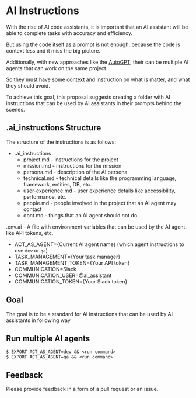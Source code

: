 # AI Instructions

With the rise of AI code assistants, it is important that an AI assistant will be able to complete tasks with accuracy and efficiency.

But using the code itself as a prompt is not enough, because the code is context less and it miss the big picture.

Additionally, with new approaches like the [AutoGPT](), their can be multiple AI agents that can work on the same project.

So they must have some context and instruction on what is matter, and what they should avoid.

To achieve this goal, this proposal suggests creating a folder with AI instructions that can be used by AI assistants in their prompts behind the scenes.

## .ai_instructions Structure

The structure of the instructions is as follows:

- .ai_instructions
  - project.md - instructions for the project
  - mission.md - instructions for the mission
  - persona.md - description of the AI persona
  - technical.md - technical details like the programming language, framework, entities, DB, etc.
  - user-experience.md - user experience details like accessibility, performance, etc.
  - people.md - people involved in the project that an AI agent may contact
  - dont.md - things that an AI agent should not do

.env.ai - A file with environment variables that can be used by the AI agent. like API tokens, etc.
- ACT_AS_AGENT={Current AI agent name} (which agent instructions to use `dev` or `qa`)
- TASK_MANAGEMENT={Your task manager}
- TASK_MANAGEMENT_TOKEN={Your API token}
- COMMUNICATION=Slack
- COMMUNICATION_USER=@ai_assistant
- COMMUNICATION_TOKEN={Your Slack token}

## Goal
 
The goal is to be a standard for AI instructions that can be used by AI assistants in following way

## Run multiple AI agents

```shell
$ EXPORT ACT_AS_AGENT=dev && <run command>
$ EXPORT ACT_AS_AGENT=qa && <run command>
```

## Feedback

Please provide feedback in a form of a pull request or an issue.
